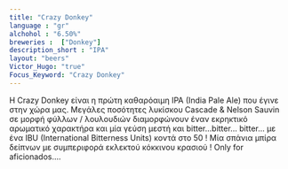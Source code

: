 ```yaml
---
title: "Crazy Donkey"
language : "gr"
alchohol : "6.50%"
breweries :  ["Donkey"]
description_short : "IPA"
layout: "beers"
Victor_Hugo: "true"
Focus_Keyword: "Crazy Donkey"
---
```


Η Crazy Donkey είναι η πρώτη καθαρόαιμη IPA (India Pale Ale) που έγινε στην χώρα μας. Μεγάλες ποσότητες λυκίσκου Cascade &amp; Nelson Sauvin σε μορφή φύλλων / λουλουδιών διαμορφώνουν έναν εκρηκτικό αρωματικό χαρακτήρα και μία γεύση μεστή και bitter...bitter... bitter... με ένα ΙΒU (International Bitterness Units) κοντά στο 50 ! Μία σπάνια μπίρα δείπνων με συμπεριφορά εκλεκτού κόκκινου κρασιού ! Only for aficionados....